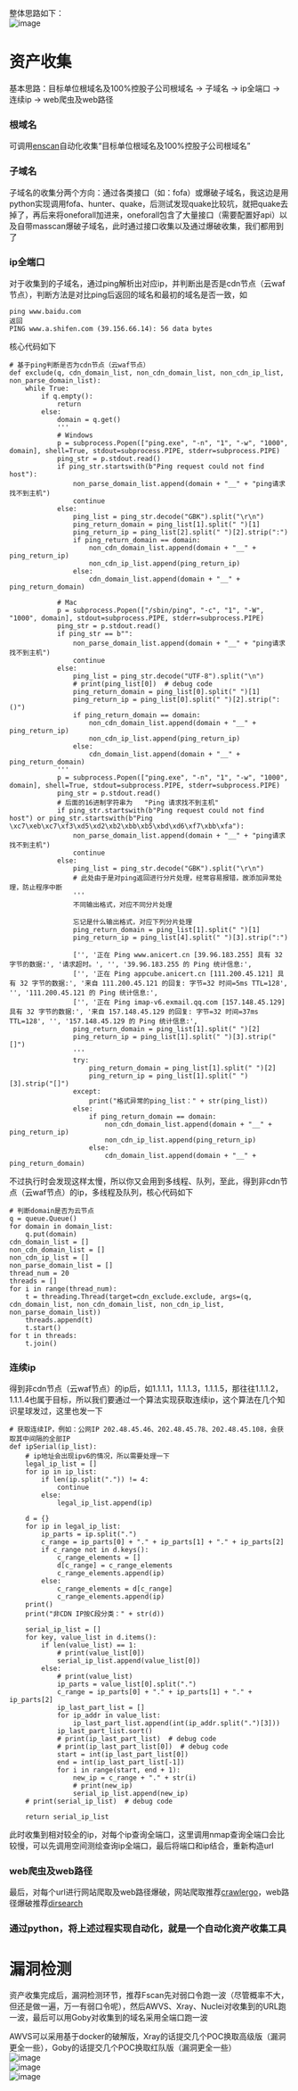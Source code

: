 整体思路如下：  
![image](./assets/自动化资产收集.png)

# 资产收集
基本思路：目标单位根域名及100%控股子公司根域名 -> 子域名 -> ip全端口 -> 连续ip -> web爬虫及web路径

### 根域名
可调用[enscan](https://github.com/wgpsec/ENScan_GO)自动化收集“目标单位根域名及100%控股子公司根域名”
### 子域名
子域名的收集分两个方向：通过各类接口（如：fofa）或爆破子域名，我这边是用python实现调用fofa、hunter、quake，后测试发现quake比较坑，就把quake去掉了，再后来将oneforall加进来，oneforall包含了大量接口（需要配置好api）以及自带masscan爆破子域名，此时通过接口收集以及通过爆破收集，我们都用到了
### ip全端口
对于收集到的子域名，通过ping解析出对应ip，并判断出是否是cdn节点（云waf节点），判断方法是对比ping后返回的域名和最初的域名是否一致，如
```
ping www.baidu.com
返回
PING www.a.shifen.com (39.156.66.14): 56 data bytes
```
核心代码如下
```
# 基于ping判断是否为cdn节点（云waf节点）
def exclude(q, cdn_domain_list, non_cdn_domain_list, non_cdn_ip_list, non_parse_domain_list):
    while True:
        if q.empty():
            return
        else:
            domain = q.get()
            '''
            # Windows
            p = subprocess.Popen(["ping.exe", "-n", "1", "-w", "1000", domain], shell=True, stdout=subprocess.PIPE, stderr=subprocess.PIPE)
            ping_str = p.stdout.read()
            if ping_str.startswith(b"Ping request could not find host"):
                non_parse_domain_list.append(domain + "__" + "ping请求找不到主机")
                continue
            else:
                ping_list = ping_str.decode("GBK").split("\r\n")
                ping_return_domain = ping_list[1].split(" ")[1]
                ping_return_ip = ping_list[2].split(" ")[2].strip(":")
                if ping_return_domain == domain:
                    non_cdn_domain_list.append(domain + "__" + ping_return_ip)
                    non_cdn_ip_list.append(ping_return_ip)
                else:
                    cdn_domain_list.append(domain + "__" + ping_return_domain)
            
            # Mac
            p = subprocess.Popen(["/sbin/ping", "-c", "1", "-W", "1000", domain], stdout=subprocess.PIPE, stderr=subprocess.PIPE)
            ping_str = p.stdout.read()
            if ping_str == b"":
                non_parse_domain_list.append(domain + "__" + "ping请求找不到主机")
                continue
            else:
                ping_list = ping_str.decode("UTF-8").split("\n")
                # print(ping_list[0])  # debug code
                ping_return_domain = ping_list[0].split(" ")[1]
                ping_return_ip = ping_list[0].split(" ")[2].strip(":()")
                if ping_return_domain == domain:
                    non_cdn_domain_list.append(domain + "__" + ping_return_ip)
                    non_cdn_ip_list.append(ping_return_ip)
                else:
                    cdn_domain_list.append(domain + "__" + ping_return_domain)
            '''
            p = subprocess.Popen(["ping.exe", "-n", "1", "-w", "1000", domain], shell=True, stdout=subprocess.PIPE, stderr=subprocess.PIPE)
            ping_str = p.stdout.read()
            # 后面的16进制字符串为   "Ping 请求找不到主机"
            if ping_str.startswith(b"Ping request could not find host") or ping_str.startswith(b"Ping \xc7\xeb\xc7\xf3\xd5\xd2\xb2\xbb\xb5\xbd\xd6\xf7\xbb\xfa"):
                non_parse_domain_list.append(domain + "__" + "ping请求找不到主机")
                continue
            else:
                ping_list = ping_str.decode("GBK").split("\r\n")
                # 此处由于是对ping返回进行分片处理，经常容易报错，故添加异常处理，防止程序中断
                '''
                不同输出格式，对应不同分片处理

                忘记是什么输出格式，对应下列分片处理
                ping_return_domain = ping_list[1].split(" ")[1]
                ping_return_ip = ping_list[4].split(" ")[3].strip(":")

                ['', '正在 Ping www.anicert.cn [39.96.183.255] 具有 32 字节的数据:', '请求超时。', '', '39.96.183.255 的 Ping 统计信息:',
                ['', '正在 Ping appcube.anicert.cn [111.200.45.121] 具有 32 字节的数据:', '来自 111.200.45.121 的回复: 字节=32 时间=5ms TTL=128', '', '111.200.45.121 的 Ping 统计信息:',
                ['', '正在 Ping imap-v6.exmail.qq.com [157.148.45.129] 具有 32 字节的数据:', '来自 157.148.45.129 的回复: 字节=32 时间=37ms TTL=128', '', '157.148.45.129 的 Ping 统计信息:',
                ping_return_domain = ping_list[1].split(" ")[2]
                ping_return_ip = ping_list[1].split(" ")[3].strip("[]")
                '''
                try:
                    ping_return_domain = ping_list[1].split(" ")[2]
                    ping_return_ip = ping_list[1].split(" ")[3].strip("[]")
                except:
                    print("格式异常的ping_list：" + str(ping_list))
                else:
                    if ping_return_domain == domain:
                        non_cdn_domain_list.append(domain + "__" + ping_return_ip)
                        non_cdn_ip_list.append(ping_return_ip)
                    else:
                        cdn_domain_list.append(domain + "__" + ping_return_domain)
```
不过执行时会发现这样太慢，所以你又会用到多线程、队列，至此，得到非cdn节点（云waf节点）的ip，多线程及队列，核心代码如下
```
# 判断domain是否为云节点
q = queue.Queue()
for domain in domain_list:
    q.put(domain)
cdn_domain_list = []
non_cdn_domain_list = []
non_cdn_ip_list = []
non_parse_domain_list = []
thread_num = 20
threads = []
for i in range(thread_num):
    t = threading.Thread(target=cdn_exclude.exclude, args=(q, cdn_domain_list, non_cdn_domain_list, non_cdn_ip_list, non_parse_domain_list))
    threads.append(t)
    t.start()
for t in threads:
    t.join()
```
### 连续ip
得到非cdn节点（云waf节点）的ip后，如1.1.1.1，1.1.1.3，1.1.1.5，那往往1.1.1.2，1.1.1.4也属于目标，所以我们要通过一个算法实现获取连续ip，这个算法在几个知识星球发过，这里也发一下
```
# 获取连续IP，例如：公网IP 202.48.45.46、202.48.45.78、202.48.45.108，会获取其中间隔的全部IP
def ipSerial(ip_list):
    # ip地址会出现ipv6的情况，所以需要处理一下
    legal_ip_list = []
    for ip in ip_list:
        if len(ip.split(".")) != 4:
            continue
        else:
            legal_ip_list.append(ip)

    d = {}
    for ip in legal_ip_list:
        ip_parts = ip.split(".")
        c_range = ip_parts[0] + "." + ip_parts[1] + "." + ip_parts[2]
        if c_range not in d.keys():
            c_range_elements = []
            d[c_range] = c_range_elements
            c_range_elements.append(ip)
        else:
            c_range_elements = d[c_range]
            c_range_elements.append(ip)
    print()
    print("非CDN IP按C段分类：" + str(d))

    serial_ip_list = []
    for key, value_list in d.items():
        if len(value_list) == 1:
            # print(value_list[0])
            serial_ip_list.append(value_list[0])
        else:
            # print(value_list)
            ip_parts = value_list[0].split(".")
            c_range = ip_parts[0] + "." + ip_parts[1] + "." + ip_parts[2]
            ip_last_part_list = []
            for ip_addr in value_list:
                ip_last_part_list.append(int(ip_addr.split(".")[3]))
            ip_last_part_list.sort()
            # print(ip_last_part_list)  # debug code
            # print(ip_last_part_list[0])  # debug code
            start = int(ip_last_part_list[0])
            end = int(ip_last_part_list[-1])
            for i in range(start, end + 1):
                new_ip = c_range + "." + str(i)
                # print(new_ip)
                serial_ip_list.append(new_ip)
    # print(serial_ip_list)  # debug code

    return serial_ip_list
```
此时收集到相对较全的ip，对每个ip查询全端口，这里调用nmap查询全端口会比较慢，可以先调用空间测绘查询ip全端口，最后将端口和ip结合，重新构造url
### web爬虫及web路径
最后，对每个url进行网站爬取及web路径爆破，网站爬取推荐[crawlergo](https://github.com/Qianlitp/crawlergo)，web路径爆破推荐[dirsearch](https://github.com/maurosoria/dirsearch)

### 通过python，将上述过程实现自动化，就是一个自动化资产收集工具

# 漏洞检测
资产收集完成后，漏洞检测环节，推荐Fscan先对弱口令跑一波（尽管概率不大，但还是做一遍，万一有弱口令呢），然后AWVS、Xray、Nuclei对收集到的URL跑一波，最后可以用Goby对收集到的域名采用全端口跑一波

AWVS可以采用基于docker的破解版，Xray的话提交几个POC换取高级版（漏洞更全一些），Goby的话提交几个POC换取红队版（漏洞更全一些）  
![image](./assets/awvs.png)  
![image](./assets/xray.png)  
![image](./assets/goby.png)  